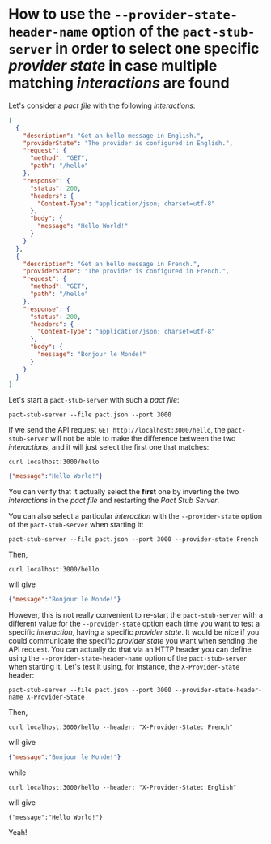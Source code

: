# How to use the `--provider-state-header-name` option of the `pact-stub-server` in order to select one specific _provider state_ in case multiple matching _interactions_ are found

Let's consider a _pact file_ with the following _interactions_:

```json
[
  {
    "description": "Get an hello message in English.",
    "providerState": "The provider is configured in English.",
    "request": {
      "method": "GET",
      "path": "/hello"
    },
    "response": {
      "status": 200,
      "headers": {
        "Content-Type": "application/json; charset=utf-8"
      },
      "body": {
        "message": "Hello World!"
      }
    }
  },
  {
    "description": "Get an hello message in French.",
    "providerState": "The provider is configured in French.",
    "request": {
      "method": "GET",
      "path": "/hello"
    },
    "response": {
      "status": 200,
      "headers": {
        "Content-Type": "application/json; charset=utf-8"
      },
      "body": {
        "message": "Bonjour le Monde!"
      }
    }
  }
]
```

Let's start a `pact-stub-server` with such a _pact file_:

```text
pact-stub-server --file pact.json --port 3000
```

If we send the API request `GET http://localhost:3000/hello`, the `pact-stub-server` will not be able to make the difference between the two _interactions_, and it will just select the first one that matches:

```text
curl localhost:3000/hello
```

```json
{"message":"Hello World!"}
```

You can verify that it actually select the **first** one by inverting the two _interactions_ in the _pact file_ and restarting the _Pact Stub Server_.

You can also select a particular _interaction_ with the `--provider-state` option of the `pact-stub-server` when starting it:

```text
pact-stub-server --file pact.json --port 3000 --provider-state French
```

Then,

```text
curl localhost:3000/hello
```

will give

```json
{"message":"Bonjour le Monde!"}
```

However, this is not really convenient to re-start the `pact-stub-server` with a different value for the `--provider-state` option each time you want to test a specific _interaction_, having a specific _provider state_. It would be nice if you could communicate the specific  _provider state_ you want when sending the API request. You can actually do that via an HTTP header you can define using the `--provider-state-header-name` option of the `pact-stub-server` when starting it. Let's test it using, for instance, the `X-Provider-State` header:

```text
pact-stub-server --file pact.json --port 3000 --provider-state-header-name X-Provider-State
```

Then,

```text
curl localhost:3000/hello --header: "X-Provider-State: French"
```

will give

```json
{"message":"Bonjour le Monde!"}
```

while

```text
curl localhost:3000/hello --header: "X-Provider-State: English"
```

will give

```text
{"message":"Hello World!"}
```

Yeah!
